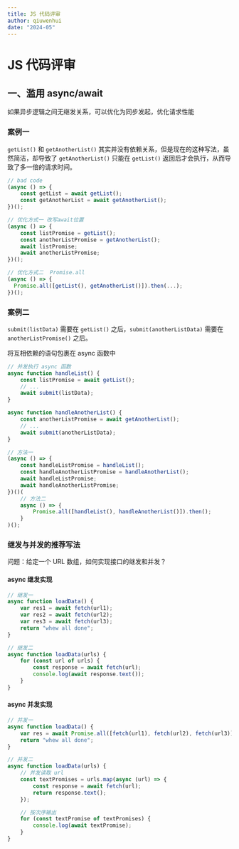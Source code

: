 ```yaml
---
title: JS 代码评审
author: qiuwenhui
date: "2024-05"
---
```


# JS 代码评审

## 一、滥用 async/await

如果异步逻辑之间无继发关系，可以优化为同步发起，优化请求性能

### 案例一

`getList()` 和 `getAnotherList()` 其实并没有依赖关系，但是现在的这种写法，虽然简洁，却导致了 `getAnotherList()` 只能在 `getList()` 返回后才会执行，从而导致了多一倍的请求时间。

```js
// bad code
(async () => {
    const getList = await getList();
    const getAnotherList = await getAnotherList();
})();
```

```js
// 优化方式一 改写await位置
(async () => {
    const listPromise = getList();
    const anotherListPromise = getAnotherList();
    await listPromise;
    await anotherListPromise;
})();

// 优化方式二  Promise.all
(async () => {
  Promise.all([getList(), getAnotherList()]).then(...);
})();
```

### 案例二

`submit(listData)` 需要在 `getList()` 之后，`submit(anotherListData)` 需要在 `anotherListPromise()` 之后。

将互相依赖的语句包裹在 async 函数中

```js
// 并发执行 async 函数
async function handleList() {
    const listPromise = await getList();
    // ...
    await submit(listData);
}

async function handleAnotherList() {
    const anotherListPromise = await getAnotherList();
    // ...
    await submit(anotherListData);
}

// 方法一
(async () => {
    const handleListPromise = handleList();
    const handleAnotherListPromise = handleAnotherList();
    await handleListPromise;
    await handleAnotherListPromise;
})()(
    // 方法二
    async () => {
        Promise.all([handleList(), handleAnotherList()]).then();
    }
)();
```

### 继发与并发的推荐写法

问题：给定一个 URL 数组，如何实现接口的继发和并发？

#### async 继发实现

```js
// 继发一
async function loadData() {
    var res1 = await fetch(url1);
    var res2 = await fetch(url2);
    var res3 = await fetch(url3);
    return "whew all done";
}

// 继发二
async function loadData(urls) {
    for (const url of urls) {
        const response = await fetch(url);
        console.log(await response.text());
    }
}
```

#### async 并发实现

```js
// 并发一
async function loadData() {
    var res = await Promise.all([fetch(url1), fetch(url2), fetch(url3)]);
    return "whew all done";
}

// 并发二
async function loadData(urls) {
    // 并发读取 url
    const textPromises = urls.map(async (url) => {
        const response = await fetch(url);
        return response.text();
    });

    // 按次序输出
    for (const textPromise of textPromises) {
        console.log(await textPromise);
    }
}
```
